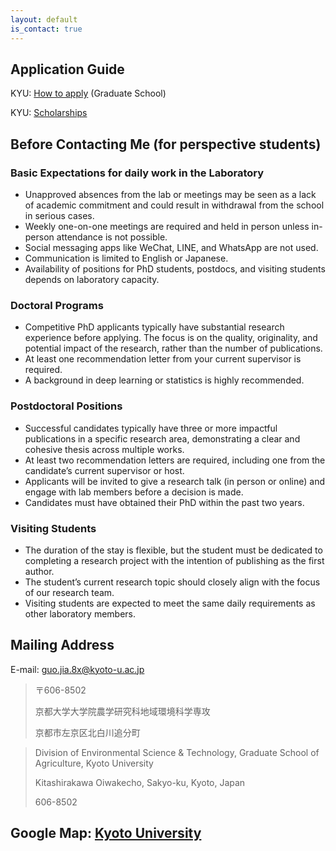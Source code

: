 ```yaml
---
layout: default
is_contact: true
---
```

## Application Guide

KYU: [How to apply](https://www.kyoto-u.ac.jp/en/education-campus/education-and-admissions/graduate-degree-programs/how-to-apply) (Graduate School)

KYU: [Scholarships](https://www.kyoto-u.ac.jp/en/education-campus/procedures/scholarships)


## Before Contacting Me (for perspective students)

### Basic Expectations for daily work in the Laboratory
* Unapproved absences from the lab or meetings may be seen as a lack of academic commitment and could result in withdrawal from the school in serious cases.
* Weekly one-on-one meetings are required and held in person unless in-person attendance is not possible.
* Social messaging apps like WeChat, LINE, and WhatsApp are not used.
* Communication is limited to English or Japanese.
* Availability of positions for PhD students, postdocs, and visiting students depends on laboratory capacity.

### Doctoral Programs
* Competitive PhD applicants typically have substantial research experience before applying. The focus is on the quality, originality, and potential impact of the research, rather than the number of publications.
* At least one recommendation letter from your current supervisor is required.
* A background in deep learning or statistics is highly recommended.

### Postdoctoral Positions
* Successful candidates typically have three or more impactful publications in a specific research area, demonstrating a clear and cohesive thesis across multiple works.
* At least two recommendation letters are required, including one from the candidate’s current supervisor or host.
* Applicants will be invited to give a research talk (in person or online) and engage with lab members before a decision is made.
* Candidates must have obtained their PhD within the past two years.

### Visiting Students
* The duration of the stay is flexible, but the student must be dedicated to completing a research project with the intention of publishing as the first author.
* The student’s current research topic should closely align with the focus of our research team.
* Visiting students are expected to meet the same daily requirements as other laboratory members.


## Mailing Address
E-mail: guo.jia.8x@kyoto-u.ac.jp

> 〒606-8502
>
>京都大学大学院農学研究科地域環境科学専攻
>
>京都市左京区北白川追分町

>Division of Environmental Science & Technology, Graduate School of Agriculture, Kyoto University
>
>Kitashirakawa Oiwakecho, Sakyo-ku, Kyoto, Japan
>
>
>606-8502

Google Map: [Kyoto University](https://maps.app.goo.gl/uGGMuQkCFkYcgR7F7)
---
